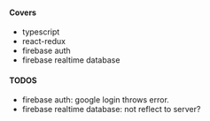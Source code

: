 #### Covers

- typescript
- react-redux
- firebase auth
- firebase realtime database

#### TODOS

- firebase auth: google login throws error.
- firebase realtime database: not reflect to server?
